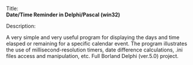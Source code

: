 Title:<br/>
<b>Date/Time Reminder in Delphi/Pascal (win32)</b>

Description:<br/>
<p>A very simple and very useful program for displaying the days and time elasped or remaining for a specific calendar event. The program illustrates the use of millisecond-resolution timers, date difference calculations, .ini files access and manipulation, etc. Full Borland Delphi (ver.5.0) project.</p>
